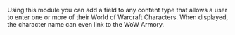 Using this module you can add a field to any content type that allows a user to enter one or more of their World of Warcraft Characters. When displayed, the character name can even link to the WoW Armory.